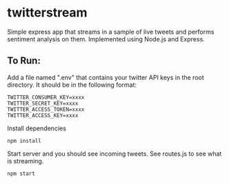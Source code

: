 # twitterstream
Simple express app that streams in a sample of live tweets and performs sentiment analysis on them. Implemented using Node.js and Express.

## To Run: 
 Add a file named ".env" that contains your twitter API keys in the root directory. It should be in the following format:
```
TWITTER_CONSUMER_KEY=xxxx
TWITTER_SECRET_KEY=xxxx
TWITTER_ACCESS_TOKEN=xxxx
TWITTER_ACCESS_KEY=xxxx
```

Install dependencies
```
npm install
```

Start server and you should see incoming tweets. See routes.js to see what is streaming.
```
npm start
```

